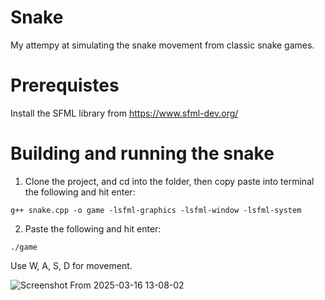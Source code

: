 # Snake
My attempy at simulating the snake movement from classic snake games.

# Prerequistes
Install the SFML library from https://www.sfml-dev.org/

# Building and running the snake
1. Clone the project, and cd into the folder, then copy paste into terminal the following and hit enter:

  `g++ snake.cpp -o game -lsfml-graphics -lsfml-window -lsfml-system`

2. Paste the following and hit enter:

`./game`

Use W, A, S, D for movement.

![Screenshot From 2025-03-16 13-08-02](https://github.com/user-attachments/assets/88ea4334-f1fd-4173-9016-2d1eb974a965)

